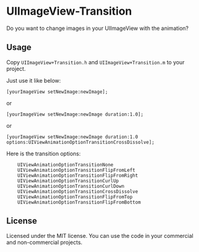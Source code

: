 UIImageView-Transition
======================

Do you want to change images in your UIImageView with the animation?


## Usage

Copy `UIImageView+Transition.h` and `UIImageView+Transition.m` to your project. 

Just use it like below:

```
[yourImageView setNewImage:newImage];
```
or
```
[yourImageView setNewImage:newImage duration:1.0];
```
or
```
[yourImageView setNewImage:newImage duration:1.0 options:UIViewAnimationOptionTransitionCrossDissolve];
```



Here is the transition options:

```
    UIViewAnimationOptionTransitionNone
    UIViewAnimationOptionTransitionFlipFromLeft
    UIViewAnimationOptionTransitionFlipFromRight
    UIViewAnimationOptionTransitionCurlUp
    UIViewAnimationOptionTransitionCurlDown
    UIViewAnimationOptionTransitionCrossDissolve
    UIViewAnimationOptionTransitionFlipFromTop
    UIViewAnimationOptionTransitionFlipFromBottom
```


## License

Licensed under the MIT license. You can use the code in your commercial and non-commercial projects.